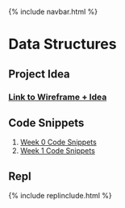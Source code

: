 {% include navbar.html %}



# Data Structures
## Project Idea
### [Link to Wireframe + Idea](https://ninjabreadlord.github.io/grup-grass/webProject) 
## Code Snippets
1. [Week 0 Code Snippets](https://ninjabreadlord.github.io/Tri-3-Everitt-Cheng/Code%20Snippets/week0)
2. [Week 1 Code Snippets](https://ninjabreadlord.github.io/Tri-3-Everitt-Cheng/Code%20Snippets/week1)





## Repl
{% include replinclude.html %}

